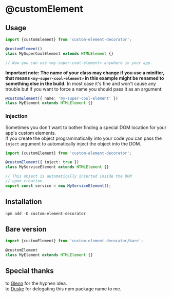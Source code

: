 # @customElement

## Usage

```typescript
import {customElement} from 'custom-element-decorator';

@customElement()
class MySuperCoolElement extends HTMLElement {}

// Now you can use <my-super-cool-element> anywhere in your app.
```
**Important note: The name of your class may change if you use a minifier, that means `<my-super-cool-element>` in this example might be renamed to something else in the build.** In most case it's fine and won't cause any trouble but if you want to force a name you should pass it as an argument:

```typescript
@customElement({ name: 'my-super-cool-element' })
class MyElement extends HTMLElement {}
```

### Injection

Sometimes you don't want to bother finding a special DOM location for your app's custom elements.  
If you create the object programmatically into your code you can pass the `inject` argument to automatically inject the object into the DOM.

```typescript
import {customElement} from 'custom-element-decorator';

@customElement({ inject: true })
class MyServiceElement extends HTMLElement {}

// This object is automatically inserted inside the DOM
// upon creation.
export const service = new MyServiceElement();
```

## Installation

```
npm add -D custom-element-decorator
```

## Bare version

```typescript
import {customElement} from 'custom-element-decorator/bare';

@customElement
class MyElement extends HTMLElement {}
```

## Special thanks

to [Glenn](https://github.com/VandeurenGlenn) for the hyphen idea.  
to [Duske](https://github.com/Duske) for delegating this npm package name to me.